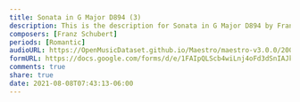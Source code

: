 ```yaml
---
title: Sonata in G Major D894 (3)
description: This is the description for Sonata in G Major D894 by Franz Schubert
composers: [Franz Schubert]
periods: [Romantic]
audioURL: https://OpenMusicDataset.github.io/Maestro/maestro-v3.0.0/2004/MIDI-Unprocessed_XP_20_R2_2004_01_ORIG_MID--AUDIO_20_R1_2004_01_Track01_wav.midi
formURL: https://docs.google.com/forms/d/e/1FAIpQLScb4wiLnj4oFd3dSnIAJk4mrPxBfVCz5AexdLjtEoCPzWgmKg/viewform
comments: true
share: true
date: 2021-08-08T07:43:13-06:00
---
```


